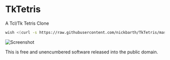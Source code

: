 # TkTetris
A Tcl/Tk Tetris Clone

```bash
wish <(curl -s https://raw.githubusercontent.com/nickbarth/TkTetris/master/main.tcl)
```

![Screenshot](https://cdn.rawgit.com/nickbarth/TkTetris/368290b7/tetris.png)

This is free and unencumbered software released into the public domain.
